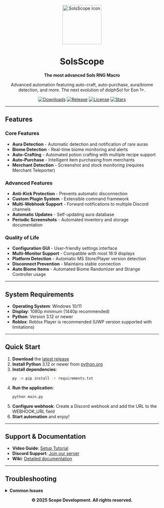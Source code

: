<div align="center">
  <img src="https://raw.githubusercontent.com/bazthedev/SolsScope/refs/heads/main/icon.ico" alt="SolsScope Icon" width="128" height="128">

  # SolsScope

  **The most advanced Sols RNG Macro**

  Advanced automation featuring auto-craft, auto-purchase, aura/biome detection, and more. The next evolution of dolphSol for Eon 1+.

  [![Downloads](https://img.shields.io/github/downloads/bazthedev/SolsScope/total)](https://github.com/bazthedev/SolsScope/releases)
  [![Release](https://img.shields.io/github/v/release/bazthedev/SolsScope)](https://github.com/bazthedev/SolsScope/releases/latest)
  [![License](https://img.shields.io/github/license/bazthedev/SolsScope)](LICENSE)
  [![Stars](https://img.shields.io/github/stars/bazthedev/SolsScope)](https://github.com/bazthedev/SolsScope/stargazers)

</div>

---

## Features

### Core Features
- **Aura Detection** - Automatic detection and notification of rare auras
- **Biome Detection** - Real-time biome monitoring and alerts
- **Auto-Crafting** - Automated potion crafting with multiple recipe support
- **Auto-Purchase** - Intelligent item purchasing from merchants
- **Merchant Detection** - Screenshot and stock monitoring (requires Merchant Teleporter)

### Advanced Features
- **Anti-Kick Protection** - Prevents automatic disconnection
- **Custom Plugin System** - Extensible command framework
- **Multi-Webhook Support** - Forward notifications to multiple Discord channels
- **Automatic Updates** - Self-updating aura database
- **Periodic Screenshots** - Automated inventory and storage documentation

### Quality of Life
- **Configuration GUI** - User-friendly settings interface
- **Multi-Monitor Support** - Compatible with most 16:9 displays
- **Platform Detection** - Automatic MS Store/Player version detection
- **Disconnect Prevention** - Maintains stable connection
- **Auto Biome Items** - Automated Biome Randomizer and Strange Controller usage

---

## System Requirements

- **Operating System**: Windows 10/11
- **Display**: 1080p minimum (1440p recommended)
- **Python**: Version 3.12 or newer
- **Roblox**: Roblox Player is recommended (UWP version supported with limitations)

---

## Quick Start

1. **Download** the [latest release](https://github.com/bazthedev/SolsScope/releases/latest)
2. **Install Python** 3.12 or newer from [python.org](https://python.org)
3. **Install dependencies**:
   ```bash
   py -m pip install -r requirements.txt
   ```
4. **Run the application**:
   ```bash
   python main.py
   ```
5. **Configure webhook**: Create a Discord webhook and add the URL to the WEBHOOK_URL field
6. **Start automation** and enjoy!

---

## Support & Documentation

- **Video Guide**: [Setup Tutorial](https://www.youtube.com/watch?v=Y12uiAbqMDc)
- **Discord Support**: [Join our server](https://discord.com/invite/y6NV89Na)
- **Wiki**: [Detailed documentation](https://github.com/bazthedev/SolsScope/wiki)

---

## Troubleshooting

<details>
<summary><strong>Common Issues</strong></summary>

**Merchant Detection Issues**
- The macro uses OCR for item detection. Increase screen resolution for better accuracy.

**Dual Monitor Problems**
- Ensure Roblox runs on your primary display. Check via Windows Settings > System > Display.

**Platform Compatibility**
- Designed for Windows 10/11. Other platforms are not supported.

**Aura Download Freezing**
- Manually download `auras.json` and place it in `%localappdata%\Baz's Macro\`

**Macro Won't Stop**
- The macro safely terminates threads to prevent data loss. Wait for the current task to finish.

**Update Issues**
- If experiencing problems, set `skip_dl` to `true` in settings.

</details>

<div align="center">

  **© 2025 Scope Development. All rights reserved.**

</div>
